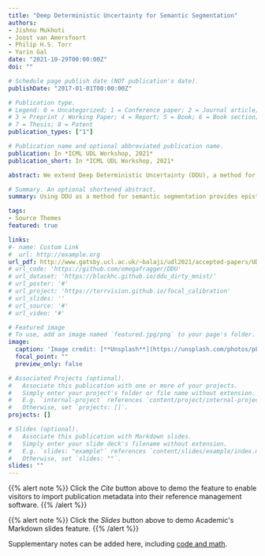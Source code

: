 ```yaml
---
title: "Deep Deterministic Uncertainty for Semantic Segmentation"
authors:
- Jishnu Mukhoti
- Joost van Amersfoort
- Philip H.S. Torr
- Yarin Gal
date: "2021-10-29T00:00:00Z"
doi: ""

# Schedule page publish date (NOT publication's date).
publishDate: "2017-01-01T00:00:00Z"

# Publication type.
# Legend: 0 = Uncategorized; 1 = Conference paper; 2 = Journal article;
# 3 = Preprint / Working Paper; 4 = Report; 5 = Book; 6 = Book section;
# 7 = Thesis; 8 = Patent
publication_types: ["1"]

# Publication name and optional abbreviated publication name.
publication: In *ICML UDL Workshop, 2021*
publication_short: In *ICML UDL Workshop, 2021*

abstract: We extend Deep Deterministic Uncertainty (DDU), a method for uncertainty estimation using feature space densities, to semantic segmentation. DDU enables quantifying and disentangling epistemic and aleatoric uncertainty in a single forward pass through the model. We study the similarity of feature representations of pixels at different locations for the same class and conclude that it is feasible to apply DDU location independently, which leads to a significant reduction in memory consumption compared to pixel dependent DDU. Using the DeepLab-v3+ architecture on Pascal VOC 2012, we show that DDU improves upon MC Dropout and Deep Ensembles while being significantly faster to compute.

# Summary. An optional shortened abstract.
summary: Using DDU as a method for semantic segmentation provides epistemic and aleatoric uncertainty estimates from a single deterministic model, an improvement over previous methods like MC Dropout and Deep Ensembles.

tags:
- Source Themes
featured: true

links:
#- name: Custom Link
#  url: http://example.org
url_pdf: http://www.gatsby.ucl.ac.uk/~balaji/udl2021/accepted-papers/UDL2021-paper-089.pdf
# url_code: 'https://github.com/omegafragger/DDU'
# url_dataset: 'https://blackhc.github.io/ddu_dirty_mnist/'
# url_poster: '#'
# url_project: 'https://torrvision.github.io/focal_calibration'
# url_slides: ''
# url_source: '#'
# url_video: '#'

# Featured image
# To use, add an image named `featured.jpg/png` to your page's folder. 
image:
  caption: 'Image credit: [**Unsplash**](https://unsplash.com/photos/pLCdAaMFLTE)'
  focal_point: ""
  preview_only: false

# Associated Projects (optional).
#   Associate this publication with one or more of your projects.
#   Simply enter your project's folder or file name without extension.
#   E.g. `internal-project` references `content/project/internal-project/index.md`.
#   Otherwise, set `projects: []`.
projects: []

# Slides (optional).
#   Associate this publication with Markdown slides.
#   Simply enter your slide deck's filename without extension.
#   E.g. `slides: "example"` references `content/slides/example/index.md`.
#   Otherwise, set `slides: ""`.
slides: ""
---
```


{{% alert note %}}
Click the *Cite* button above to demo the feature to enable visitors to import publication metadata into their reference management software.
{{% /alert %}}

{{% alert note %}}
Click the *Slides* button above to demo Academic's Markdown slides feature.
{{% /alert %}}

Supplementary notes can be added here, including [code and math](https://sourcethemes.com/academic/docs/writing-markdown-latex/).

